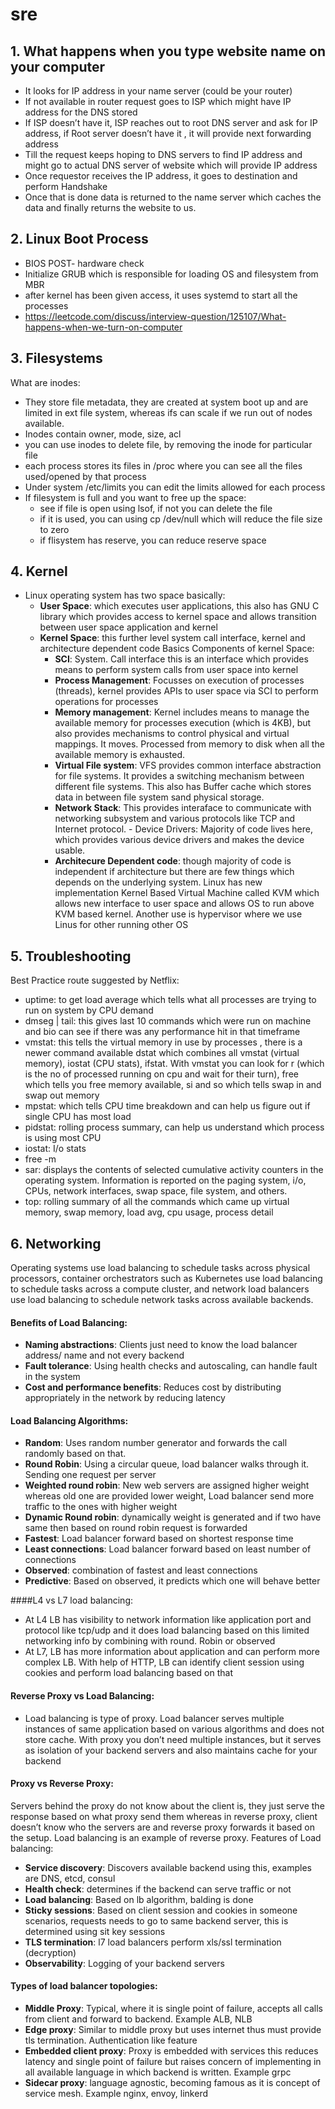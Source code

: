 # sre

## 1. What happens when you type website name on your computer
   
- It looks for IP address in your name server (could be your router)
- If not available in router request goes to ISP which might have IP address for the DNS stored
- If ISP doesn’t have it, ISP reaches out to root DNS server and ask for IP address, if Root server doesn’t have it , it will provide next forwarding address
- Till the request keeps hoping to DNS servers to find IP address and might go to actual DNS server of website which will provide IP address
- Once requestor receives the IP address, it goes to destination and perform Handshake
- Once that is done data is returned to the name server which caches the data and finally returns the website to us.

## 2. Linux Boot Process
- BIOS POST- hardware check
- Initialize GRUB which is responsible for loading OS and filesystem from MBR
- after kernel has been given access, it uses systemd to start all the processes
- https://leetcode.com/discuss/interview-question/125107/What-happens-when-we-turn-on-computer

## 3. Filesystems
What are inodes: 
- They store file metadata, they are created at system boot up and are limited in ext file system, whereas ifs can scale if we run out of nodes available.
- Inodes contain owner, mode, size, acl
- you can use inodes to delete file, by removing the inode for particular file
- each process stores its files in /proc where you can see all the files used/opened by that process
- Under system /etc/limits you can edit the limits allowed for each process
- If filesystem is full and you want to free up the space:  
    - see if file is open using lsof, if not you can delete the file
    - if it is used, you can using cp /dev/null which will reduce the file size to zero
    - if flisystem has reserve, you can reduce reserve space

## 4. Kernel
- Linux operating system has two space basically:  
  - **User Space**: which executes user applications,  this also has GNU C library which provides access to kernel space and allows transition between user space application and kernel
  - **Kernel Space**: this further level system call interface, kernel and architecture dependent code 
  Basics Components of kernel Space:
    - **SCI**: System. Call interface this is an interface which provides means to perform system calls from user space into kernel
    - **Process Management**: Focusses on execution of processes (threads), kernel provides APIs to user space via SCI to perform operations for processes
    - **Memory management**: Kernel includes means to manage the available memory for processes execution (which is 4KB), but also provides mechanisms to control physical and virtual mappings. It moves. Processed from memory to disk when all the available memory is exhausted. 
    - **Virtual File system**: VFS provides common interface abstraction for file systems. It provides a switching mechanism between different file systems. This also has Buffer cache which stores data in between file system sand physical storage.
    - **Network Stack**: This provides interaface to communicate with networking subsystem and various protocols like TCP and Internet protocol. - Device Drivers: Majority of code lives here, which provides various device drivers and makes the device usable.
    - **Architecure Dependent code**: though majority of code is independent if architecture but there are few things which depends on the underlying system. Linux has new implementation Kernel Based Virtual Machine called KVM which allows new interface to user space and allows OS to run above KVM based kernel. Another use is hypervisor where we use Linus for other running other OS 

## 5. Troubleshooting
Best Practice route suggested by Netflix:  
   - uptime: to get load average which tells what all processes are trying to run on system by CPU demand
   - dmseg | tail: this gives last 10 commands which were run on machine and bio can see if there was any performance hit in that timeframe
   - vmstat: this tells the virtual memory in use by processes , there is a newer command available dstat which combines all vmstat (virtual memory), iostat (CPU stats), ifstat. With vmstat you can look for r (which is the no of processed running on cpu and wait for their turn), free which tells you free memory available, si and so which tells swap in and swap out memory
   - mpstat: which tells CPU time breakdown and can help us figure out if single CPU has most load 
   - pidstat: rolling process summary, can help us understand which process is using most CPU    
   - iostat: I/o stats     
   - free -m    
   - sar: displays the contents of selected cumulative activity counters in the operating system. Information is reported on the paging system, i/o, CPUs, network interfaces, swap space, file system, and others.
   - top: rolling summary of all the commands which came up virtual memory, swap memory, load avg, cpu usage, process detail 

## 6. Networking
Operating systems use load balancing to schedule tasks across physical processors, container orchestrators such as Kubernetes use load balancing to schedule tasks across a compute cluster, and network load balancers use load balancing to schedule network tasks across available backends.

#### Benefits of Load Balancing:
- **Naming abstractions**: Clients just need to know the load balancer address/ name and not every backend
- **Fault tolerance**: Using health checks and autoscaling, can handle fault in the system
- **Cost and performance benefits**: Reduces cost by distributing appropriately in the network by reducing latency

#### Load Balancing Algorithms:
- **Random**: Uses random number generator and forwards the call randomly based on that.
- **Round Robin**: Using a circular queue, load balancer walks through it. Sending one request per server
- **Weighted round robin**: New web servers are assigned higher weight whereas old one are provided lower weight, Load balancer send more traffic to the ones with higher weight
- **Dynamic Round robin**: dynamically weight is generated and if two have same then based on round robin request is forwarded
- **Fastest**: Load balancer forward based on shortest response time
- **Least connections**: Load balancer forward based on least number of connections
- **Observed**: combination of fastest and least connections
- **Predictive**: Based on observed, it predicts which one will behave better

####L4 vs L7 load balancing:
- At L4 LB has visibility to network information like application port and protocol like tcp/udp and it does load balancing based on this limited networking info by combining with round. Robin or observed
- At L7, LB has more information about application and can perform more complex LB. With help of HTTP, LB can identify client session using cookies and perform load balancing based on that

#### Reverse Proxy vs Load Balancing:
- Load balancing is type of proxy. Load balancer serves multiple instances of same application based on various algorithms and does not store cache. With proxy you don’t need multiple instances, but it serves as isolation of your backend servers and also maintains cache for your backend

#### Proxy vs Reverse Proxy:
Servers behind the proxy do not know about the client is, they just serve the response based on what proxy send them whereas in reverse proxy, client doesn’t know who the servers are and reverse proxy forwards it based on the setup. Load balancing is an example of reverse proxy.
Features of Load balancing:
- **Service discovery**: Discovers available backend using this, examples are DNS, etcd, consul
- **Health check**: determines if the backend can serve traffic or not
- **Load balancing**: Based on lb algorithm, balding is done
- **Sticky sessions**: Based on client session and cookies in someone scenarios, requests needs to go to same backend server, this is determined using sit key sessions
- **TLS termination**: l7 load balancers perform xls/ssl termination (decryption)
- **Observability**: Logging of your backend servers

#### Types of load balancer topologies: 
- **Middle Proxy**: Typical, where it is single point of failure, accepts all calls from client and forward to backend. Example ALB, NLB
- **Edge proxy**: Similar to middle proxy but uses internet thus must provide tls termination. Authentication like feature
- **Embedded client proxy**: Proxy is embedded with services this reduces latency and single point of failure but raises concern of implementing in all available language in which backend is written. Example grpc
- **Sidecar proxy**: language agnostic, becoming famous as it is concept of service mesh. Example nginx, envoy, linkerd
